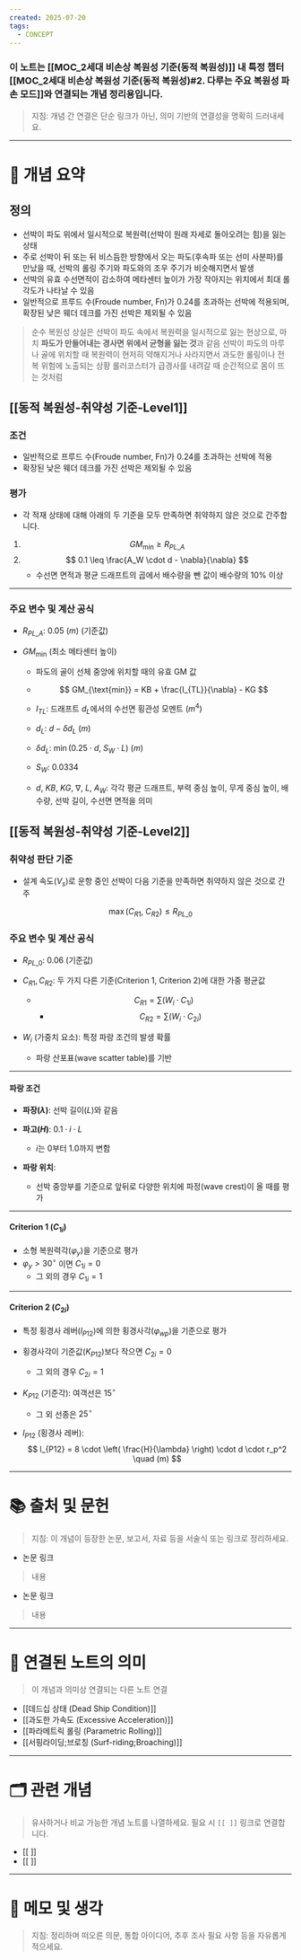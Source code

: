 ```yaml
---
created: 2025-07-20
tags:
  - CONCEPT
---
```

### 이 노트는 [[MOC_2세대 비손상 복원성 기준(동적 복원성)]] 내 특정 챕터[[MOC_2세대 비손상 복원성 기준(동적 복원성)#2. 다루는 주요 복원성 파손 모드]]와 연결되는 개념 정리용입니다.  
> 지침: 개념 간 연결은 단순 링크가 아닌, 의미 기반의 연결성을 명확히 드러내세요.  
---

# 🧩 개념 요약  
## 정의
- 선박이 파도 위에서 일시적으로 복원력(선박이 원래 자세로 돌아오려는 힘)을 잃는 상태
- 주로 선박이 뒤 또는 뒤 비스듬한 방향에서 오는 파도(후속파 또는 선미 사분파)를 만났을 때, 선박의 롤링 주기와 파도와의 조우 주기가 비슷해지면서 발생
- 선박의 유효 수선면적이 감소하여 메타센터 높이가 가장 작아지는 위치에서 최대 롤 각도가 나타날 수 있음
- 일반적으로 프루드 수(Froude number, Fn)가 0.24를 초과하는 선박에 적용되며, 확장된 낮은 웨더 데크를 가진 선박은 제외될 수 있음

> 순수 복원성 상실은 선박이 파도 속에서 복원력을 일시적으로 잃는 현상으로, 마치 **파도가 만들어내는 경사면 위에서 균형을 잃는 것**과 같음
> 선박이 파도의 마루나 골에 위치할 때 복원력이 현저히 약해지거나 사라지면서 과도한 롤링이나 전복 위험에 노출되는 상황
> 롤러코스터가 급경사를 내려갈 때 순간적으로 몸이 뜨는 것처럼

## [[동적 복원성-취약성 기준-Level1]]
###  조건
- 일반적으로 프루드 수(Froude number, Fn)가 0.24를 초과하는 선박에 적용
- 확장된 낮은 웨더 데크를 가진 선박은 제외될 수 있음

### 평가
- 각 적재 상태에 대해 아래의 두 기준을 모두 만족하면 취약하지 않은 것으로 간주합니다.

1. $$GM_{\text{min}} \geq R_{PL\_A}$$
2. $$
0.1 \leq \frac{A_W \cdot d - \nabla}{\nabla}
$$
	- 수선면 면적과 평균 드래프트의 곱에서 배수량을 뺀 값이 배수량의 10% 이상
---

### 주요 변수 및 계산 공식

- $R_{PL\_A}$:  $0.05\ (m)$ (기준값)

- $GM_{\text{min}}$ (최소 메타센터 높이)
	- 파도의 골이 선체 중앙에 위치할 때의 유효 GM 값
	- $$
  GM_{\text{min}} = KB + \frac{I_{TL}}{\nabla} - KG
  $$

	- $I_{TL}$: 드래프트 $d_L$에서의 수선면 횡관성 모멘트 ($m^4$)
	
	- $d_L$: $d - \delta d_L$ ($m$)
	
	- $\delta d_L$: $\min(0.25 \cdot d,\ S_W \cdot L)$ ($m$)
	
	- $S_W$: $0.0334$
	
	- $d,\ KB,\ KG,\ \nabla,\ L,\ A_W$: 각각 평균 드래프트, 부력 중심 높이, 무게 중심 높이, 배수량, 선박 길이, 수선면 면적을 의미

## [[동적 복원성-취약성 기준-Level2]]

### 취약성 판단 기준
- 설계 속도($V_s$)로 운항 중인 선박이 다음 기준을 만족하면 취약하지 않은 것으로 간주

$$
\max(C_{R1},\ C_{R2}) \leq R_{PL\_0}
$$

### 주요 변수 및 계산 공식

- $R_{PL\_0}$:  $0.06$ (기준값)

- $C_{R1}, C_{R2}$: 두 가지 다른 기준(Criterion 1, Criterion 2)에 대한 가중 평균값
	- $$  C_{R1} = \sum (W_i \cdot C_{1i})  $$
	  - $$  C_{R2} = \sum (W_i \cdot C_{2i})  $$

- $W_i$ (가중치 요소): 특정 파랑 조건의 발생 확률
	- 파랑 산포표(wave scatter table)를 기반

---

####  파랑 조건

- **파장($\lambda$)**: 선박 길이($L$)와 같음

- **파고($H$)**: $0.1 \cdot i \cdot L$ 
	- $i$는 0부터 1.0까지 변함

- **파랑 위치**: 
	- 선박 중앙부를 기준으로 앞뒤로 다양한 위치에 파정(wave crest)이 올 때를 평가

---

#### Criterion 1 ($C_{1i}$)

- 소형 복원력각($\varphi_y$)을 기준으로 평가
- $\varphi_y > 30^\circ$ 이면 $C_{1i} = 0$
	- 그 외의 경우 $C_{1i} = 1$

---

#### Criterion 2 ($C_{2i}$)

- 특정 횡경사 레버($l_{P12}$)에 의한 횡경사각($\varphi_{wp}$)을 기준으로 평가

- 횡경사각이 기준값($K_{P12}$)보다 작으면 $C_{2i} = 0$
	- 그 외의 경우 $C_{2i} = 1$

- $K_{P12}$ (기준각): 여객선은 $15^\circ$
	- 그 외 선종은 $25^\circ$

- $l_{P12}$ (횡경사 레버): 
$$
l_{P12} = 8 \cdot \left( \frac{H}{\lambda} \right) \cdot d \cdot r_p^2 \quad (m)
$$








---

# 📚 출처 및 문헌  
> 지침: 이 개념이 등장한 논문, 보고서, 자료 등을 서술식 또는 링크로 정리하세요.

- 논문 링크
> 내용
- 논문 링크
>  내용 

---

# 🔗 연결된 노트의 의미  
> 이 개념과 의미상 연결되는 다른 노트 연결
- [[데드십 상태 (Dead Ship Condition)]]
- [[과도한 가속도 (Excessive Acceleration)]]
- [[파라메트릭 롤링 (Parametric Rolling)]]
- [[서핑라이딩;브로칭 (Surf-riding;Broaching)]]


---

# 🗂 관련 개념  
> 유사하거나 비교 가능한 개념 노트를 나열하세요. 필요 시 `[[ ]]` 링크로 연결합니다.

- [[ ]]
- [[ ]]

---

# 💬 메모 및 생각  
> 지침: 정리하며 떠오른 의문, 통합 아이디어, 추후 조사 필요 사항 등을 자유롭게 적으세요.

